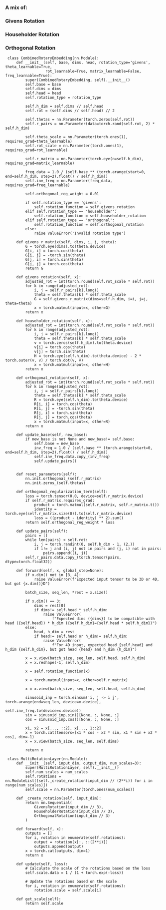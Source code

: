 ### A mix of:
###  Givens Rotation
###  Householder Rotation
###  Orthogonal Rotation   
     
     class CombinedRotaryEmbedding(nn.Module):
         def __init__(self, base, dims, head, rotation_type='givens', theta_learnable=True,
                      rot_learnable=True, matrix_learnable=False, freq_learnable=True):
             super(CombinedRotaryEmbedding, self).__init__()
             self.base = base
             self.dims = dims
             self.head = head
             self.rotation_type = rotation_type
     
             self.h_dim = self.dims // self.head
             self.rot = (self.dims // self.head) // 2
     
             self.thetas = nn.Parameter(torch.zeros(self.rot))
             self.r_pairs = nn.Parameter(data=torch.rand(self.rot, 2) * self.h_dim)
     
             self.theta_scale = nn.Parameter(torch.ones(1), requires_grad=theta_learnable)
             self.rot_scale = nn.Parameter(torch.ones(1), requires_grad=rot_learnable)
     
             self.r_matrix = nn.Parameter(torch.eye(n=self.h_dim), requires_grad=matrix_learnable)
     
             freq_data = 1.0 / (self.base ** (torch.arange(start=0, end=self.h_dim, step=2).float() / self.h_dim))
             self.inv_freq = nn.Parameter(freq_data, requires_grad=freq_learnable)
     
             self.orthogonal_reg_weight = 0.01
     
             if self.rotation_type == 'givens':
                 self.rotation_function = self.givens_rotation
             elif self.rotation_type == 'householder':
                 self.rotation_function = self.householder_rotation
             elif self.rotation_type == 'orthogonal':
                 self.rotation_function = self.orthogonal_rotation
             else:
                 raise ValueError('Invalid rotation type')
     
         def givens_r_matrix(self, dims, i, j, theta):
             G = torch.eye(dims).to(theta.device)
             G[i, i] = torch.cos(theta)
             G[i, j] = -torch.sin(theta)
             G[j, i] = torch.sin(theta)
             G[j, j] = torch.cos(theta)
             return G
     
         def givens_rotation(self, x):
             adjusted_rot = int(torch.round(self.rot_scale * self.rot))
             for k in range(adjusted_rot):
                 i, j = self.r_pairs[k].long()
                 theta = self.thetas[k] * self.theta_scale
                 G = self.givens_r_matrix(dims=self.h_dim, i=i, j=j, theta=theta)
                 x = torch.matmul(input=x, other=G)
             return x
     
         def householder_rotation(self, x):
             adjusted_rot = int(torch.round(self.rot_scale * self.rot))
             for k in range(adjusted_rot):
                 i, j = self.r_pairs[k].long()
                 theta = self.thetas[k] * self.theta_scale
                 v = torch.zeros(self.h_dim).to(theta.device)
                 v[i] = torch.cos(theta)
                 v[j] = torch.sin(theta)
                 H = torch.eye(self.h_dim).to(theta.device) - 2 * torch.outer(v, v) / torch.dot(v, v)
                 x = torch.matmul(input=x, other=H)
             return x
     
         def orthogonal_rotation(self, x):
             adjusted_rot = int(torch.round(self.rot_scale * self.rot))
             for k in range(adjusted_rot):
                 i, j = self.r_pairs[k].long()
                 theta = self.thetas[k] * self.theta_scale
                 R = torch.eye(self.h_dim).to(theta.device)
                 R[i, i] = torch.cos(theta)
                 R[i, j] = -torch.sin(theta)
                 R[j, i] = torch.sin(theta)
                 R[j, j] = torch.cos(theta)
                 x = torch.matmul(input=x, other=R)
             return x
     
         def update_base(self, new_base):
             if new_base is not None and new_base!= self.base:
                 self.base = new_base
                 inv_freq = 1.0 / (self.base ** (torch.arange(start=0, end=self.h_dim, step=2).float() / self.h_dim))
                 self.inv_freq.data.copy_(inv_freq)
                 self.update_pairs()
     
     
         def reset_parameters(self):
             nn.init.orthogonal_(self.r_matrix)
             nn.init.zeros_(self.thetas)
     
         def orthogonal_regularization_term(self):
             loss = torch.tensor(0.0, device=self.r_matrix.device)
             if self.r_matrix.requires_grad:
                 product = torch.matmul(self.r_matrix, self.r_matrix.t())
                 identity = torch.eye(self.r_matrix.size(0)).to(self.r_matrix.device)
                 loss = ((product - identity) ** 2).sum()
             return self.orthogonal_reg_weight * loss
     
         def update_pairs(self):
             pairs = []
             while len(pairs) < self.rot:
                 i, j = torch.randint(0, self.h_dim - 1, (2,))
                 if i!= j and (i, j) not in pairs and (j, i) not in pairs:
                     pairs.append((i, j))
             self.r_pairs.data.copy_(torch.tensor(pairs, dtype=torch.float32))
     
         def forward(self, x, global_step=None):
             if x.dim() not in [3, 4]:
                 raise ValueError(f"Expected input tensor to be 3D or 4D, but got {x.dim()}D")
     
             batch_size, seq_len, *rest = x.size()
     
             if x.dim() == 3:
                 dims = rest[0]
                 if dims!= self.head * self.h_dim:
                     raise ValueError(
                         f"Expected dims ({dims}) to be compatible with head ({self.head}) * h_dim ({self.h_dim}={self.head * self.h_dim})")
             else:
                 head, h_dim = rest
                 if head!= self.head or h_dim!= self.h_dim:
                     raise ValueError(
                         f"For 4D input, expected head {self.head} and h_dim {self.h_dim}, but got head {head} and h_dim {h_dim}")
     
             x = x.view(batch_size, seq_len, self.head, self.h_dim)
             x = x.reshape(-1, self.h_dim)
     
             x = self.rotation_function(x)
     
             x = torch.matmul(input=x, other=self.r_matrix)
     
             x = x.view(batch_size, seq_len, self.head, self.h_dim)
     
             sinusoid_inp = torch.einsum('i, j -> i j', torch.arange(end=seq_len, device=x.device),
                                          self.inv_freq.to(device=x.device))
             sin = sinusoid_inp.sin()[None, :, None, :]
             cos = sinusoid_inp.cos()[None, :, None, :]
     
             x1, x2 = x[..., ::2], x[..., 1::2]
             x = torch.cat(tensors=[x1 * cos - x2 * sin, x1 * sin + x2 * cos], dim=-1)
             x = x.view(batch_size, seq_len, self.dims)
     
             return x
     
     class MultiRotationLayer(nn.Module):
         def __init__(self, input_dim, output_dim, num_scales=3):
             super(MultiRotationLayer, self).__init__()
             self.num_scales = num_scales
             self.rotations = nn.ModuleList([self._create_rotation(input_dim // (2**i)) for i in range(num_scales)])
             self.scale = nn.Parameter(torch.ones(num_scales))
     
         def _create_rotation(self, input_dim):
             return nn.Sequential(
                 GivensRotation(input_dim // 3),
                 HouseholderRotation(input_dim // 3),
                 OrthogonalRotation(input_dim // 3)
             )
     
         def forward(self, x):
             outputs = []
             for i, rotation in enumerate(self.rotations):
                 output = rotation(x[:, ::(2**i)])
                 outputs.append(output)
             x = torch.cat(outputs, dim=1)
             return x
     
         def update(self, loss):
             # Calculate the scale of the rotations based on the loss
             self.scale.data = 1 / (1 + torch.exp(-loss))
     
             # Update the rotations based on the scale
             for i, rotation in enumerate(self.rotations):
                 rotation.scale = self.scale[i]
     
         def get_scale(self):
             return self.scale
